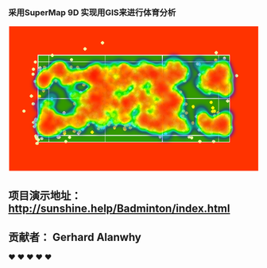  
### 采用SuperMap 9D 实现用GIS来进行体育分析

![image](https://github.com/GerhardYang/Badminton/raw/master/img/point.png)

## 项目演示地址： http://sunshine.help/Badminton/index.html

## 贡献者： Gerhard  Alanwhy


:heart: :heart: :heart: :heart: :heart:



